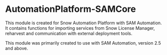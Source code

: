 # AutomationPlatform-SAMCore
This module is created for Snow Automation Platform with SAM Automation.
It contains functions for importing services from Snow License Manager, reharvest and communication with external deployment tools.

This module was primarily created to use with SAM Automation, version 2.5 and above.